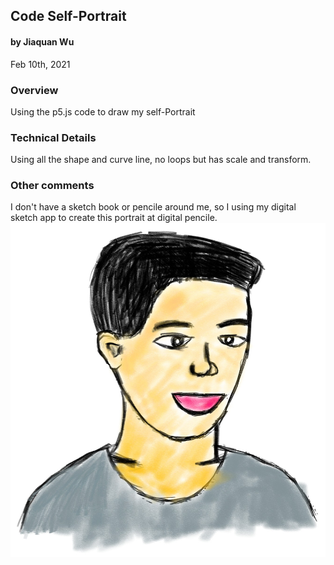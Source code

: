 ## Code Self-Portrait
#### by Jiaquan Wu
Feb 10th, 2021


### Overview
Using the p5.js code to draw my self-Portrait

### Technical Details

Using all the shape and curve line, no loops but has scale and transform.

### Other comments

I don't have a sketch book or pencile around me, so I using my digital sketch app to create this portrait at digital pencile.  
![My_portrait](https://github.com/ForCoderjwu/Code_self/blob/main/sketch_paper.jpg)
